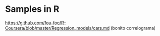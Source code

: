 # Samples in R
https://github.com/fou-foo/R-Coursera/blob/master/Regression_models/cars.md  (bonito correlograma)
